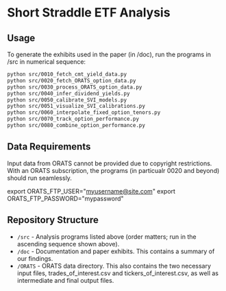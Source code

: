# Short Straddle ETF Analysis

## Usage

To generate the exhibits used in the paper (in /doc), run the programs in /src in numerical sequence:

```bash
python src/0010_fetch_cmt_yield_data.py
python src/0020_fetch_ORATS_option_data.py
python src/0030_process_ORATS_option_data.py
python src/0040_infer_dividend_yields.py
python src/0050_calibrate_SVI_models.py
python src/0051_visualize_SVI_calibrations.py
python src/0060_interpolate_fixed_option_tenors.py
python src/0070_track_option_performance.py
python src/0080_combine_option_performance.py
```


## Data Requirements

Input data from ORATS cannot be provided due to copyright restrictions. With an ORATS subscription, the programs (in particualr 0020 and beyond) should run seamlessly.

export ORATS_FTP_USER="myusername@site.com"
export ORATS_FTP_PASSWORD="mypassword"


## Repository Structure

- `/src` - Analysis programs listed above (order matters; run in the ascending sequence shown above).
- `/doc` - Documentation and paper exhibits.   This contains a summary of our findings. 
- `/ORATS` - ORATS data directory.  This also contains the two necessary input files, trades_of_interest.csv and tickers_of_interest.csv, as well as intermediate and final output files.

